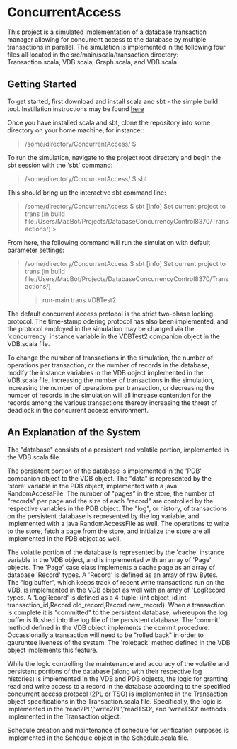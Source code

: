 # ConcurrentAccess
This project is a simulated implementation of a database transaction manager allowing for concurrent access to the database by multiple transactions in parallel. The simulation is implemented in the following four files all located in the src/main/scala/transaction directory: Transaction.scala, VDB.scala, Graph.scala, and VDB.scala.

## Getting Started

To get started, first download and install scala and sbt - the simple build tool. Instillation instructions may be found [here](https://www.scala-lang.org/download/)

Once you have installed scala and sbt, clone the repository into some directory on your home machine, for instance::

> /some/directory/ConcurrentAccess/ $

To run the simulation, navigate to the project root directory and begin the sbt session with the 'sbt' command:

> /some/directory/ConcurrentAccess/ $ sbt

This should bring up the interactive sbt command line:

> /some/directory/ConcurrentAccess $ sbt
> [info] Set current project to trans (in build file:/Users/MacBot/Projects/DatabaseConcurrencyControl8370/Transactions/)
> \>

From here, the following command will run the simulation with default parameter settings:

> /some/directory/ConcurrentAccess $ sbt
> [info] Set current project to trans (in build file:/Users/MacBot/Projects/DatabaseConcurrencyControl8370/Transactions/)
> >run-main trans.VDBTest2

The default concurrent access protocol is the strict two-phase locking protocol. The time-stamp odering protocol has also been implemented, and the protocol employed in the simulation may be changed via the 'concurrency' instance variable in the VDBTest2 companion object in the VDB.scala file.

To change the number of transactions in the simulation, the number of operations per transaction, or the number of records in the database, modify the instance variables in the VDB object implemented in the VDB.scala file. Increasing the number of transactions in the simulation, increasing the number of operations per transaction, or decreasing the number of records in the simulation will all increase contention for the records among the various transactions thereby increasing the threat of deadlock in the concurrent access environment. 

## An Explanation of the System

The "database" consists of a persistent and volatile portion, implemented in the VDB.scala file.

The persistent portion of the database is implemented in the 'PDB' companion object to the VDB object. The "data" is represented by the 'store' variable in the PDB object, implemented with a java RandomAccessFile. The number of "pages" in the store, the number of "records" per page and the size of each "record" are controlled by the respective variables in the PDB object. The "log", or history, of transactions on the persistent database is represented by the log variable, and implemented with a java RandomAccessFile as well. The operations to write to the store, fetch a page from the store, and initialize the store are all implemented in the PDB object as well. 

The volatile portion of the database is represented by the 'cache' instance variable in the VDB object, and is implemented with an array of 'Page' objects. The 'Page' case class implements a cache page as an array of database 'Record' types. A 'Record' is defined as an array of raw Bytes. The "log buffer", which keeps track of recent write transactions run on the VDB, is implemented in the VDB object as well with an array of 'LogRecord' types. A 'LogRecord' is defined as a 4-tuple: (int object_id,int transaction_id,Record old_record,Record new_record). When a transaction is complete it is "committed" to the persistent database, whereupon the log buffer is flushed into the log file of the persistent database. The 'commit' method defined in the VDB object implements the commit procedure. Occassionally a transaction will need to be "rolled back" in order to gauruntee liveness of the system. The 'roleback' method defined in the VDB object implements this feature.

While the logic controlling the maintenance and accuracy of the volatile and persistent portions of the database (along with their respective log histories) is implemented in the VDB and PDB objects, the logic for granting read and write access to a record in the database according to the specified concurrent access protocol (2PL or TSO) is implemented in the Transaction object specifications in the Transaction.scala file. Specifically, the logic is implemented in the 'read2PL','write2PL','readTSO', and 'writeTSO' methods implemented in the Transaction object.

Schedule creation and maintenance of schedule for verification purposes is implemented in the Schedule object in the Schedule.scala file. 

